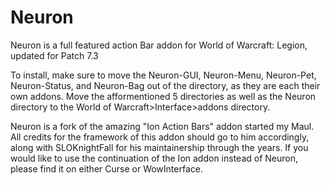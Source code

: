 Neuron
===

Neuron is a full featured action Bar addon for World of Warcraft: Legion, updated for Patch 7.3

To install, make sure to move the Neuron-GUI, Neuron-Menu, Neuron-Pet, Neuron-Status, and Neuron-Bag out of the <Neuron> directory, as they are each their own addons. Move the afformentioned 5 directories as well as the Neuron directory to the World of Warcraft>Interface>addons directory.


Neuron is a fork of the amazing "Ion Action Bars" addon started my Maul. All credits for the framework of this addon should go to him accordingly, along with SLOKnightFall for his maintainership through the years. If you would like to use the continuation of the Ion addon instead of Neuron, please find it on either Curse or WowInterface.
